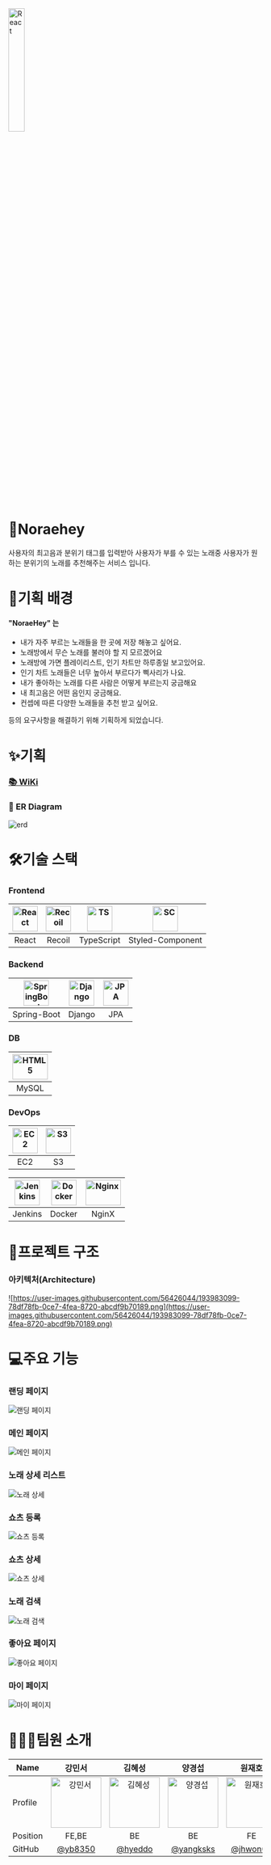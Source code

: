 <img src="https://user-images.githubusercontent.com/56426044/194355040-29749644-8213-4e93-8976-aff2a2797ba1.png" alt="React" width="25%" height="25%" />

# 🎤Noraehey
사용자의 최고음과 분위기 태그를 입력받아 사용자가 부를 수 있는 노래중 사용자가 원하는 분위기의 노래를 추천해주는 서비스 입니다. 


# 📏기획 배경
#### "NoraeHey" 는 

- 내가 자주 부르는 노래들을 한 곳에 저장 해놓고 싶어요.
- 노래방에서 무슨 노래를 불러야 할 지 모르겠어요
- 노래방에 가면 플레이리스트, 인기 차트만 하루종일 보고있어요.
- 인기 차트 노래들은 너무 높아서 부르다가 삑사리가 나요.
- 내가 좋아하는 노래를 다른 사람은 어떻게 부르는지 궁금해요
- 내 최고음은 어떤 음인지 궁금해요.
- 컨셉에 따른 다양한 노래들을 추천 받고 싶어요.

등의 요구사항을 해결하기 위해 기획하게 되었습니다.

# ✨기획

### [📚 WiKi](https://angry-catboat-48b.notion.site/NoraeHey-SSAFY-2-PJT-f6a53b12586a46da986af7e0dad5c6a3)
### 🧱 ER Diagram

![erd](https://user-images.githubusercontent.com/50542030/194216139-89a9745b-8063-41bb-bdcb-b6c4f41e0cf2.PNG)

# 🛠기술 스택

### Frontend
| <img src="https://user-images.githubusercontent.com/56426044/193986505-50946891-0c05-4a71-9eca-36d4a8717640.png" alt="React" width="50px" height="50px" /> | <img src="https://user-images.githubusercontent.com/56426044/193986607-7a7599d2-e890-4c5b-9549-bc537778a67e.png" alt="Recoil" width="50px" height="50px" /> | <img src="https://user-images.githubusercontent.com/56426044/193986629-a56d1051-c4db-4335-8b59-1789fc784def.png" alt="TS" width="50px" height="50px" /> | <img src="https://user-images.githubusercontent.com/56426044/193986699-695c32cd-04d8-47f0-817b-f7f31fe73075.png" alt="SC" width="50px" height="50px" /> |
|:------------------------------------------------------------------------------------------------------------------------------------------------------------:|:------------------------------------------------------------------------------------------------------------------------------------------------------------:|:------------------------------------------------------------------------------------------------------------------------------------------------------------:|:------------------------------------------------------------------------------------------------------------------------------------------------------------:|
| React                                                                                                                                                      | Recoil                                                                                                                                                     | TypeScript                                                                                                                                                 | Styled-Component                                                                                                                                            |                                                       |

### Backend
| <img src="https://user-images.githubusercontent.com/56426044/193990223-c1c95ff3-575a-4b45-8281-6fb6dbf27b46.png" alt="SpringBoot" width="50px" height="50px" /> | <img src="https://user-images.githubusercontent.com/56426044/193990356-a4c7b430-bbbe-4a52-8bd3-803b6414ec69.png" alt="Django" width="50px" height="50px" /> | <img src="https://user-images.githubusercontent.com/56426044/193990448-6e922ead-5be4-400a-a9a8-cefefed234da.png" alt="JPA" width="50px" height="50px" /> |
|:-----------------------------------------------------------------------------------------------------------------------------------------------------------------:|:-------------------------------------------------------------------------------------------------------------------------------------------------------------:|:----------------------------------------------------------------------------------------------------------------------------------------------------------:|
| Spring-Boot                                                                                                                                                     | Django                                                                                                                                                      | JPA                                                                                                                                                      |
### DB
|<img src="https://cdn.cdnlogo.com/logos/m/10/mysql.svg" alt="HTML5" width="70px" height="50px" /> |
|:------------------------------------------------------------------------------------------------------------------------------------------------------------:|
| MySQL                                                                                                                                                      |

### DevOps

| <img src="https://user-images.githubusercontent.com/56426044/193991310-53c598a0-93b4-48ee-80ff-fb5db6b8fa37.png" alt="EC2" width="50px" height="50px" /> | <img src="https://user-images.githubusercontent.com/56426044/193991268-e91e548f-1a2f-4b33-9900-658290fd594e.png" alt="S3" width="50px" height="50px" /> |
|:----------------------------------------------------------------------------------------------------------------------------------------------------------:|:---------------------------------------------------------------------------------------------------------------------------------------------------------:|
| EC2                                                                                                                                                      | S3                                                                                                                                                      |

| <img src="https://user-images.githubusercontent.com/56426044/193991069-5b5b8a08-b720-40ba-82db-a8f0aade022d.png" alt="Jenkins" width="50px" height="50px" /> | <img src="https://user-images.githubusercontent.com/56426044/193991141-fd7ebe41-2ce9-4a27-9f37-2e1961ec211c.png" alt="Docker" width="50px" height="50px" /> | <img src="https://user-images.githubusercontent.com/56426044/193991219-e723dee2-2397-41ee-bd3d-870c638a1c0b.png" alt="Nginx" width="70px" height="50px" /> |
| :----------------------------------------------------------: | :----------------------------------------------------------: | :----------------------------------------------------------: |
|                           Jenkins                            |                            Docker                            |                            NginX                             |
# 📁프로젝트 구조
### 아키텍처(Architecture)
![https://user-images.githubusercontent.com/56426044/193983099-78df78fb-0ce7-4fea-8720-abcdf9b70189.png](https://user-images.githubusercontent.com/56426044/193983099-78df78fb-0ce7-4fea-8720-abcdf9b70189.png)

# 💻주요 기능

### 랜딩 페이지
![랜딩 페이지](https://user-images.githubusercontent.com/56426044/194354446-9b0a9232-4df8-41e9-aacf-2b3fe2e4d0ea.gif)



### 메인 페이지

![메인 페이지](https://user-images.githubusercontent.com/56426044/194354617-fb9c5c2f-00e3-4a37-bb62-012539aaa6e6.gif)

### 노래 상세 리스트

![노래 상세](https://user-images.githubusercontent.com/56426044/194354623-43fbd761-94e6-4b29-a795-1108b7248f88.gif)

### 쇼츠 등록

![쇼츠 등록](https://user-images.githubusercontent.com/56426044/194354632-a015f400-fff7-4cfa-9ea9-93cfba775633.gif)

### 쇼츠 상세

![쇼츠 상세](https://user-images.githubusercontent.com/56426044/194354654-415d9e57-2c5b-48cf-b92f-d4dca337da50.gif)

### 노래 검색

![노래 검색](https://user-images.githubusercontent.com/56426044/194354674-7fdd77f4-c1cc-46c7-ac63-801f59961521.gif)

### 좋아요 페이지

![좋아요 페이지](https://user-images.githubusercontent.com/56426044/194354670-4f0db069-e277-4790-b9e2-f31c10e13e9b.gif)

### 마이 페이지

![마이 페이지](https://user-images.githubusercontent.com/56426044/194354677-2cbcc7c3-80cb-49f6-aa7c-24514facde13.gif)


# 👨‍👧‍👧팀원 소개

| Name     | 강민서                                                                                                      | 김혜성                                                                                                      | 양경섭                                                                                                      | 원재호                                                                                                      | 정민호                                                                                                      |
|----------|:-------------------------------------------------------------------------------------------------------------:|:-------------------------------------------------------------------------------------------------------------:|:-------------------------------------------------------------------------------------------------------------:|:-------------------------------------------------------------------------------------------------------------:|:-------------------------------------------------------------------------------------------------------------:|
| Profile  | <img src="https://avatars.githubusercontent.com/u/57048162?v=4" alt="강민서" width="100px" height="100px" /> | <img src="https://avatars.githubusercontent.com/u/55426397?v=4" alt="김혜성" width="100px" height="100px" /> | <img src="https://avatars.githubusercontent.com/u/56426044?v=4" alt="양경섭" width="100px" height="100px" /> | <img src="https://avatars.githubusercontent.com/u/45295059?v=4" alt="원재호" width="100px" height="100px" /> | <img src="https://avatars.githubusercontent.com/u/50542030?v=4" alt="정민호" width="100px" height="100px" /> |
| Position |FE,BE                                                                                             | BE                                                                                                          | BE                                                                                                          | FE                                                                                                          | BE                                                                                                          |
| GitHub   | [@yb8350](https://github.com/yb8350)                                                                        | [@hyeddo](https://github.com/hyeddo)                                                                        | [@yangksks](https://github.com/yangksks)                                                                    | [@jhwon07](https://github.com/jhwon07)                                                                      | [@minobbb](https://github.com/minobbb)                                                                      |


